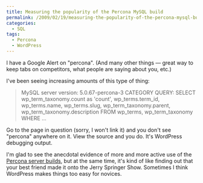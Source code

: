 ```yaml
---
title: Measuring the popularity of the Percona MySQL build
permalink: /2009/02/19/measuring-the-popularity-of-the-percona-mysql-build/
categories:
  - SQL
tags:
  - Percona
  - WordPress
---
```

I have a Google Alert on "percona". (And many other things &#8212; great way to keep tabs on competitors, what people are saying about you, etc.)

I've been seeing increasing amounts of this type of thing:

> MySQL server version: 5.0.67-percona-3 CATEGORY QUERY: SELECT wp\_term\_taxonomy.count as 'count', wp\_terms.term\_id, wp\_terms.name, wp\_terms.slug, wp\_term\_taxonomy.parent, wp\_term\_taxonomy.description FROM wp\_terms, wp\_term_taxonomy WHERE &#8230; 

Go to the page in question (sorry, I won't link it) and you don't see "percona" anywhere on it. View the source and you do. It's WordPress debugging output.

I'm glad to see the anecdotal evidence of more and more active use of the [Percona server builds][1], but at the same time, it's kind of like finding out that your best friend made it onto the Jerry Springer Show. Sometimes I think WordPress makes things too easy for novices.

 [1]: http://www.percona.com/percona-lab.html
